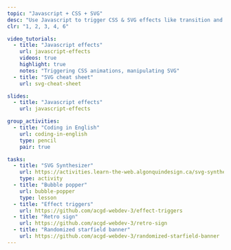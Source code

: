 ```yaml
---
topic: "Javascript + CSS + SVG"
desc: "Use Javascript to trigger CSS & SVG effects like transition and animations."
clr: "1, 2, 3, 4, 6"

video_tutorials:
  - title: "Javascript effects"
    url: javascript-effects
    videos: true
    highlight: true
    notes: "Triggering CSS animations, manipulating SVG"
  - title: "SVG cheat sheet"
    url: svg-cheat-sheet

slides:
  - title: "Javascript effects"
    url: javascript-effects

group_activities:
  - title: "Coding in English"
    url: coding-in-english
    type: pencil
    pair: true

tasks:
  - title: "SVG Synthesizer"
    url: https://activities.learn-the-web.algonquindesign.ca/svg-synthesizer/
    type: activity
  - title: "Bubble popper"
    url: bubble-popper
    type: lesson
  - title: "Effect triggers"
    url: https://github.com/acgd-webdev-3/effect-triggers
  - title: "Retro sign"
    url: https://github.com/acgd-webdev-3/retro-sign
  - title: "Randomized starfield banner"
    url: https://github.com/acgd-webdev-3/randomized-starfield-banner
---
```

